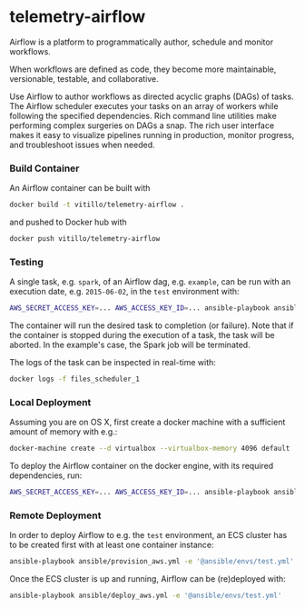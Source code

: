 # telemetry-airflow
Airflow is a platform to programmatically author, schedule and monitor workflows.

When workflows are defined as code, they become more maintainable, versionable, testable, and collaborative.

Use Airflow to author workflows as directed acyclic graphs (DAGs) of tasks. The Airflow scheduler executes your tasks on an array of workers while following the specified dependencies. Rich command line utilities make performing complex surgeries on DAGs a snap. The rich user interface makes it easy to visualize pipelines running in production, monitor progress, and troubleshoot issues when needed.

### Build Container

An Airflow container can be built with 

```bash
docker build -t vitillo/telemetry-airflow .
```

and pushed to Docker hub with
```bash
docker push vitillo/telemetry-airflow
```

### Testing

A single task, e.g. `spark`, of an Airflow dag, e.g. `example`, can be run with an execution date, e.g. `2015-06-02`, in the `test` environment with:
```bash
AWS_SECRET_ACCESS_KEY=... AWS_ACCESS_KEY_ID=... ansible-playbook ansible/test.yml -e '@ansible/envs/test.yml' -e "dag=example task=spark date=20160101"
```

The container will run the desired task to completion (or failure). Note that if the container is stopped during the execution of a task, the task will
be aborted. In the example's case, the Spark job will be terminated. 

The logs of the task can be inspected in real-time with:
```bash
docker logs -f files_scheduler_1
```

### Local Deployment

Assuming you are on OS X, first create a docker machine with a sufficient amount of memory with e.g.:
```bash
docker-machine create --d virtualbox --virtualbox-memory 4096 default
```

To deploy the Airflow container on the docker engine, with its required dependencies, run:
```bash
AWS_SECRET_ACCESS_KEY=... AWS_ACCESS_KEY_ID=... ansible-playbook ansible/deploy_local.yml -e '@ansible/envs/test.yml'
```

### Remote Deployment

In order to deploy Airflow to e.g. the `test` environment, an ECS cluster has to be created first with at least one container instance:
```bash
ansible-playbook ansible/provision_aws.yml -e '@ansible/envs/test.yml'
```

Once the ECS cluster is up and running, Airflow can be (re)deployed with:
```bash
ansible-playbook ansible/deploy_aws.yml -e '@ansible/envs/test.yml'
```
